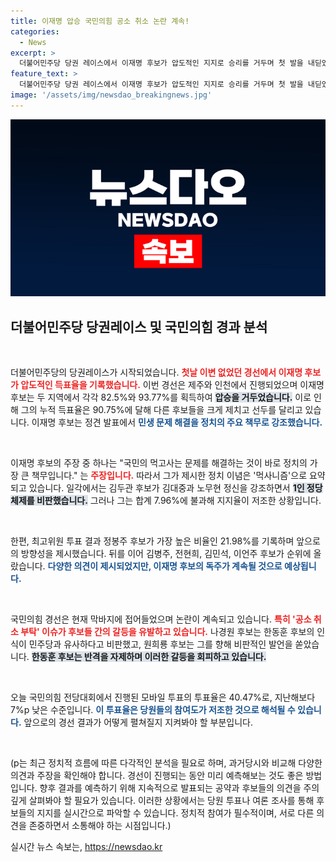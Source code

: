```yaml
---
title: 이재명 압승 국민의힘 공소 취소 논란 계속!
categories:
  - News
excerpt: >
  더불어민주당 당권 레이스에서 이재명 후보가 압도적인 지지로 승리를 거두며 첫 발을 내딛었습니다. 국민의힘 경선은 공소 취소 부탁 논란 속에 투표율 하락이 우려되고 있습니다. 지금 정치의 판도가 요동치고 있습니다!
feature_text: >
  더불어민주당 당권 레이스에서 이재명 후보가 압도적인 지지로 승리를 거두며 첫 발을 내딛었습니다. 국민의힘 경선은 공소 취소 부탁 논란 속에 투표율 하락이 우려되고 있습니다. 지금 정치의 판도가 요동치고 있습니다!
image: '/assets/img/newsdao_breakingnews.jpg'
---
```


<p><img src="/assets/img/newsdao_breakingnews.jpg" alt="flaretime 속보" /></p>

<h2 data-ke-size="size26">더불어민주당 당권레이스 및 국민의힘 경과 분석</h2>

<p data-ke-size="size16">&nbsp;</p>

<p>더불어민주당의 당권레이스가 시작되었습니다. <b><span style="color: #ee2323;">첫날 이변 없었던 경선에서 이재명 후보가 압도적인 득표율을 기록했습니다.</span></b> 이번 경선은 제주와 인천에서 진행되었으며 이재명 후보는 두 지역에서 각각 82.5%와 93.77%를 획득하여 <b><span style="background-color: #21538527;">압승을 거두었습니다.</span></b> 이로 인해 그의 누적 득표율은 90.75%에 달해 다른 후보들을 크게 제치고 선두를 달리고 있습니다. 이재명 후보는 정견 발표에서 <b><span style="color: #1a5490;">민생 문제 해결을 정치의 주요 책무로 강조했습니다.</span></b> </p>

<p data-ke-size="size16">&nbsp;</p>

<p>이재명 후보의 주장 중 하나는 "국민의 먹고사는 문제를 해결하는 것이 바로 정치의 가장 큰 책무입니다." 는 <b><span style="color: #ee2323;">주장입니다.</span></b> 따라서 그가 제시한 정치 이념은 '먹사니즘'으로 요약되고 있습니다. 일각에서는 김두관 후보가 김대중과 노무현 정신을 강조하면서 <b><span style="background-color: #21538527;">1인 정당 체제를 비판했습니다.</span></b> 그러나 그는 합계 7.96%에 불과해 지지율이 저조한 상황입니다.</p>

<p data-ke-size="size16">&nbsp;</p>

<p>한편, 최고위원 투표 결과 정봉주 후보가 가장 높은 비율인 21.98%를 기록하며 앞으로의 방향성을 제시했습니다. 뒤를 이어 김병주, 전현희, 김민석, 이언주 후보가 순위에 올랐습니다. <b><span style="color: #1a5490;">다양한 의견이 제시되었지만, 이재명 후보의 독주가 계속될 것으로 예상됩니다.</span></b></p>

<p data-ke-size="size16">&nbsp;</p>

<p>국민의힘 경선은 현재 막바지에 접어들었으며 논란이 계속되고 있습니다. <b><span style="color: #ee2323;">특히 '공소 취소 부탁' 이슈가 후보들 간의 갈등을 유발하고 있습니다.</span></b> 나경원 후보는 한동훈 후보의 인식이 민주당과 유사하다고 비판했고, 원희룡 후보는 그를 향해 비판적인 발언을 쏟았습니다. <b><span style="background-color: #21538527;">한동훈 후보는 반격을 자제하며 이러한 갈등을 회피하고 있습니다.</span></b></p>

<p data-ke-size="size16">&nbsp;</p>

<p>오늘 국민의힘 전당대회에서 진행된 모바일 투표의 투표율은 40.47%로, 지난해보다 7%p 낮은 수준입니다. <b><span style="color: #1a5490;">이 투표율은 당원들의 참여도가 저조한 것으로 해석될 수 있습니다.</span></b> 앞으로의 경선 결과가 어떻게 펼쳐질지 지켜봐야 할 부분입니다.</p>

<p data-ke-size="size16">&nbsp;</p>

<p>(p는 최근 정치적 흐름에 따른 다각적인 분석을 필요로 하며, 과거당시와 비교해 다양한 의견과 주장을 확인해야 합니다. 경선이 진행되는 동안 미리 예측해보는 것도 좋은 방법입니다. 향후 결과를 예측하기 위해 지속적으로 발표되는 공약과 후보들의 의견을 주의 깊게 살펴봐야 할 필요가 있습니다. 이러한 상황에서는 당원 투표나 여론 조사를 통해 후보들의 지지를 실시간으로 파악할 수 있습니다. 정치적 참여가 필수적이며, 서로 다른 의견을 존중하면서 소통해야 하는 시점입니다.)</p>
실시간 뉴스 속보는, <a href="https://newsdao.kr" rel="dofollow">https://newsdao.kr</a>


